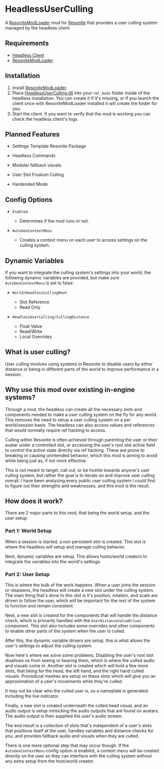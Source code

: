 # HeadlessUserCulling

A [ResoniteModLoader](https://github.com/resonite-modding-group/ResoniteModLoader) mod for [Resonite](https://resonite.com/) that provides a user culling system managed by the headless client.

## Requirements
- [Headless Client](https://wiki.resonite.com/Headless_Server_Software)
- [ResoniteModLoader](https://github.com/resonite-modding-group/ResoniteModLoader)

## Installation
1. Install [ResoniteModLoader](https://github.com/resonite-modding-group/ResoniteModLoader).
2. Place [HeadlessUserCulling.dll](https://github.com/Raidriar796/HeadlessUserCulling/releases/latest/download/HeadlessUserCulling.dll) into your `rml_mods` folder inside of the headless installation. You can create it if it's missing, or if you launch the client once with ResoniteModLoader installed it will create the folder for you.
3. Start the client. If you want to verify that the mod is working you can check the headless client's logs.

## Planned Features

- Settings Template Resonite Package

- Headless Commands

- Modular fallback visuals

- User Slot Frustum Culling

- Hardended Mode

## Config Options

- `Enabled`
  - Determines if the mod runs or not.

- `AutoGenContextMenu`
  - Creates a context menu on each user to access settings on the culling system.

## Dynamic Variables

If you want to integrate the culling system's settings into your world, the following dynamic variables are provided, but make sure `AutoGenContextMenu` is set to false:

- `World/HeadlessCullingRoot`
  - Slot Reference
  - Read Only

- `HeadlessUserCulling/CullingDistance`
  - Float Value
  - Read/Write
  - Local Overrides

## What is user culling?

User culling involves using systems in Resonite to disable users by either distance or being in different parts of the world to improve performance in a session.

## Why use this mod over existing in-engine systems?

Through a mod, the headless can create all the necessary slots and components needed to make a user culling system on the fly for any world. This removes the need to setup a user culling system on a per world/session basis. The headless can also access values and references that would normally require ref hacking to access.

Culling within Resonite is often achieved through parenting the user or their avatar under a controlled slot, or accessing the user's root slot active field to control the active state directly via ref hacking. These are prone to breaking or causing unintended behavior, which this mod is aiming to avoid while being just as, if not more effective.

This is not meant to target, call out, or be hostile towards anyone's user culling system, but rather the goal is to iterate on and improve user culling overall. I have been analyzing every public user culling system I could find to figure out their strengths and weaknesses, and this mod is the result.

## How does it work?

There are 2 major parts to this mod, that being the world setup, and the user setup:

### Part 1: World Setup

When a session is started, a non persistent slot is created. This slot is where the headless will setup and manage culling behavior.

Next, dynamic variables are setup. This allows hosts/world creators to integrate the variables into the world's settings.

### Part 2: User Setup

This is where the bulk of the work happens. When a user joins the session or respawns, the headless will create a new slot under the culling system. The main thing that's done to this slot is it's position, rotation, and scale are driven to follow the user, which will be important for the rest of the system to function and remain consistent.

Next, a new slot is created for the components that will handle the distance check, which is primarily handled with the `UserDistanceValueDriver` component. This slot also includes some overrides and other components to enable other parts of the system when the user is culled.

After this, the dynamic variable drivers are setup, this is what allows the user's settings to adjust the culling system.

Now here's where we solve some problems. Disabling the user's root slot disallows us from seeing or hearing them, which is where the culled audio and visuals come in. Another slot is created which will hold a few more slots, that being for the head, the left hand, and the right hand culled visuals. Procedural meshes are setup on these slots which will give you an approximation of a user's movements while they're culled.

It may not be clear who the culled user is, so a nameplate is generated. Including the live indicator.

Finally, a new slot is created underneath the culled head visual, and an audio output is setup mimicking the audio outputs that are found on avatars. The audio output is then supplied the user's audio stream.

The end result is a collection of slots that's independent of a user's slots that positions itself at the user, handles variables and distance checks for you, and provides fallback audio and visuals when they are culled.

There is one more optional step that may occur though. If the `AutoGenContextMenu` config option is enabled, a context menu will be created directly on the user so they can interface with the culling system without any extra setup from the host/world creator.